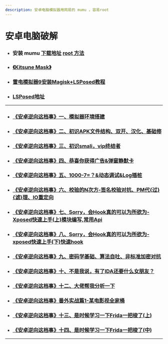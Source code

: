 ```yaml
---
description: 安卓电脑模拟器用网易的 mumu ，容易root
---
```


# 安卓电脑破解

* ### 安装 mumu [下载地址](https://mumu.163.com/) [root 方法](https://mumu.163.com/mac/blog/apps/how-to-use-magisk-on-mac.html)
* ### [《Kitsune Mask》](https://github.com/HuskyDG/magisk-files/releases)
* ### [雷电模拟器9安装Magisk+LSPosed教程](https://www.52pojie.cn/thread-1688786-1-1.html)
* ### [LSPosed地址](https://github.com/LSPosed/LSPosed)

***

* ### [《安卓逆向这档事》一、模拟器环境搭建](https://www.52pojie.cn/thread-1695141-1-1.html)
* ### [《安卓逆向这档事》二、初识APK文件结构、双开、汉化、基础修](https://www.52pojie.cn/thread-1695796-1-1.html)
* ### [《安卓逆向这档事》三、初识smali，vip终结者](https://www.52pojie.cn/thread-1701353-1-1.html)
* ### [《安卓逆向这档事》四、恭喜你获得广告&弹窗静默卡](https://www.52pojie.cn/thread-1706691-1-1.html)
* ### [《安卓逆向这档事》五、1000-7=？&动态调试\&Log插桩](https://www.52pojie.cn/thread-1714727-1-1.html)
* ### [《安卓逆向这档事》六、校验的N次方-签名校验对抗、PM代{过}{滤}理、IO重定向](https://www.52pojie.cn/thread-1731181-1-1.html)
* ### [《安卓逆向这档事》七、Sorry，会Hook真的可以为所欲为-Xposed快速上手(上)模块编写,常用Api](https://www.52pojie.cn/thread-1740944-1-1.html)
* ### [《安卓逆向这档事》八、Sorry，会Hook真的可以为所欲为-xposed快速上手(下)快速hook](https://www.52pojie.cn/thread-1748081-1-1.html)
* ### [《安卓逆向这档事》九、密码学基础、算法自吐、非标准加密对抗](https://www.52pojie.cn/thread-1762225-1-1.html)
* ### [《安卓逆向这档事》十、不是我说，有了IDA还要什么女朋友？](https://www.52pojie.cn/thread-1787667-1-1.html)
* ### [《安卓逆向这档事》十二、大佬帮我分析一下](https://www.52pojie.cn/thread-1809646-1-1.html)
* ### [《安卓逆向这档事》番外实战篇1-某电影视全家桶](https://www.52pojie.cn/thread-1814917-1-1.html)
* ### [《安卓逆向这档事》十三、是时候学习一下Frida一把梭了(上)](https://www.52pojie.cn/thread-1823118-1-1.html)
* ### [《安卓逆向这档事》十四、是时候学习一下Frida一把梭了(中)](https://www.52pojie.cn/thread-1838539-1-1.html)

***
